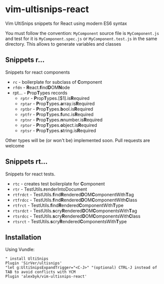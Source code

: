 # vim-ultisnips-react
Vim  UltiSnips snippets for React using modern ES6 syntax

You must follow the convention: `MyComponent` source file is `MyComponent.js` and test for it is `MyComponent.spec.js` or `MyComponent.test.js` in the same directory. This allows to generate variables and classes

## Snippets r...
Snippets for react components

* `rc` - boilerplate for subclass of **C**omponent
* `rfdn` - **R**eact.**f**ind**D**OM**N**ode
* rpt... - **P**rop**T**ypes records
  * ``rptr`` - **P**rop**T**ypes.[$1].is**R**equired
  * ``rptar`` - **P**rop**T**ypes.**a**rray.is**R**equired
  * ``rptbr`` - **P**rop**T**ypes.**b**ool.is**R**equired
  * ``rptfr`` - **P**rop**T**ypes.**f**unc.is**R**equired
  * ``rptnr`` - **P**rop**T**ypes.**n**number.is**R**equired
  * ``rptor`` - **P**rop**T**ypes.**o**bject.is**R**equired
  * ``rptsr`` - **P**rop**T**ypes.**s**tring.is**R**equired

Other types will be (or won't be) implemented soon. Pull requests are welcome

## Snippets rt...
Snippets for react tests.

* `rtc` - creates test boilerplate for **C**omponent
* `rtr` - TestUtils.**r**enderIntoDocument
* `rtfrdct` - TestUtils.**f**ind**R**endered**D**OM**C**omponentWith**T**ag
* `rtfrdcc` - TestUtils.**f**ind**R**endered**D**OM**C**omponentWith**C**lass
* `rtfrct` - TestUtils.**f**ind**R**endered**C**omponentWith**T**ype
* `rtsrdct` - TestUtils.**s**cry**R**endered**D**OM**C**omponentsWith**T**ag
* `rtsrdcc` - TestUtils.**s**cry**R**endered**D**OM**C**omponentsWith**C**lass
* `rtsrct` - TestUtils.**s**cry**R**endered**C**omponentsWith**T**ype

## Installation
Using Vundle:
```
" install UltiSnips
Plugin 'SirVer/ultisnips'
"let g:UltiSnipsExpandTrigger="<C-J>" "(optional) CTRL-J instead of TAB to avoid conflicts with YCM
Plugin 'alexbyk/vim-ultisnips-react'
```
